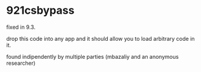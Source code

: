 # 921csbypass

fixed in 9.3.

drop this code into any app and it should allow you to load arbitrary code in it.

found indipendently by multiple parties (mbazaliy and an anonymous researcher)
